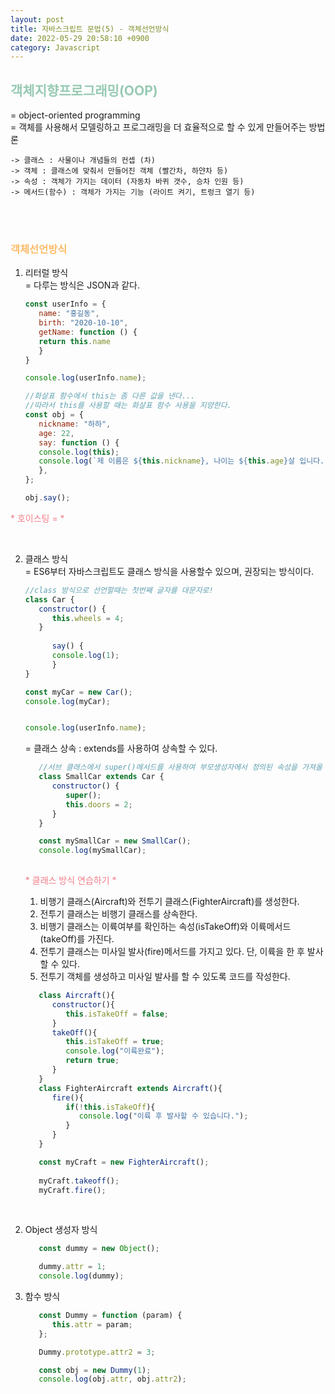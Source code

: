 ```yaml
---
layout: post
title: 자바스크립트 문법(5) - 객체선언방식
date: 2022-05-29 20:58:10 +0900
category: Javascript
---
```

 
## <span style="color:#97cab3;font-weight:bold">객체지향프로그래밍(OOP)</span>

= object-oriented programming  
= 객체를 사용해서 모델링하고 프로그래밍을 더 효율적으로 할 수 있게 만들어주는 방법론

    -> 클래스 : 사물이나 개념들의 컨셉 (차)  
    -> 객체 : 클래스에 맞춰서 만들어진 객체 (빨간차, 하얀차 등)  
    -> 속성 : 객체가 가지는 데이터 (자동차 바퀴 갯수, 승차 인원 등)  
    -> 메서드(함수) : 객체가 가지는 기능 (라이트 켜기, 트렁크 열기 등)
<br/>
<br/>

### <span style="color:#febc68;font-weight:bold">객체선언방식</span>  
 1. 리터럴 방식  
 = 다루는 방식은 JSON과 같다.
 
      ```javascript  
      const userInfo = {
         name: "홍길동",
         birth: "2020-10-10",
         getName: function () {
         return this.name
         }
      }

      console.log(userInfo.name);
      ```  
 
      ```javascript  
      //화살표 함수에서 this는 좀 다른 값을 낸다...
      //따라서 this를 사용할 때는 화살표 함수 사용을 지양한다.
      const obj = {
         nickname: "하하",
         age: 22,
         say: function () {
         console.log(this);
         console.log(`제 이름은 ${this.nickname}, 나이는 ${this.age}살 입니다.`);
         },
      };

      obj.say();

      ```  
   <span style="color:#f27c88;">* 호이스팅 =  * </span> 

<br/>

  2. 클래스 방식  
 = ES6부터 자바스크립트도 클래스 방식을 사용할수 있으며, 권장되는 방식이다.
 
      ```javascript  
      //class 방식으로 선언할때는 첫번째 글자를 대문자로!
      class Car {
         constructor() {
            this.wheels = 4;
         }
            
            say() {
            console.log(1);
            }
      }

      const myCar = new Car();
      console.log(myCar);
      

      console.log(userInfo.name);
      
      ```  
      = 클래스 상속 : extends를 사용하여 상속할 수 있다.
    
      ```javascript  
         //서브 클래스에서 super()메서드를 사용하여 부모생성자에서 정의된 속성을 가져올 수 있다.
         class SmallCar extends Car {
            constructor() {
               super();
               this.doors = 2;
            }
         }

         const mySmallCar = new SmallCar();
         console.log(mySmallCar);
         
      ```  
   
      <span style="color:#f27c88;">* 클래스 방식 연습하기  * </span>   
      1. 비행기 클래스(Aircraft)와 전투기 클래스(FighterAircraft)를 생성한다.  
      2. 전투기 클래스는 비행기 클래스를 상속한다. 
      3. 비행기 클래스는 이륙여부를 확인하는 속성(isTakeOff)와 이륙메서드(takeOff)를 가진다.
      4. 전투기 클래스는 미사일 발사(fire)메서드를 가지고 있다. 단, 이륙을 한 후 발사할 수 있다.
      5. 전투기 객체를 생성하고 미사일 발사를 할 수 있도록 코드를 작성한다.

      ```javascript
         class Aircraft(){
            constructor(){
               this.isTakeOff = false;
            }
            takeOff(){
               this.isTakeOff = true;
               console.log("이륙완료");
               return true;
            }
         }
         class FighterAircraft extends Aircraft(){
            fire(){
               if(!this.isTakeOff){
                  console.log("이륙 후 발사할 수 있습니다.");
               }
            }
         }

         const myCraft = new FighterAircraft();
         
         myCraft.takeoff();
         myCraft.fire();

      ```
      
   <br/>

2. Object 생성자 방식
 
      ```javascript  
         const dummy = new Object();

         dummy.attr = 1;
         console.log(dummy);
      
      ```  

2. 함수 방식
 
      ```javascript  
         const Dummy = function (param) {
            this.attr = param;
         };

         Dummy.prototype.attr2 = 3;

         const obj = new Dummy(1);
         console.log(obj.attr, obj.attr2);
      
      ```  